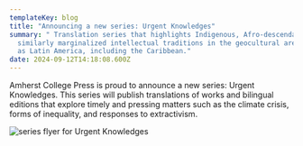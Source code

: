 ```yaml
---
templateKey: blog
title: "Announcing a new series: Urgent Knowledges"
summary: " Translation series that highlights Indigenous, Afro-descendant, and
  similarly marginalized intellectual traditions in the geocultural area known
  as Latin America, including the Caribbean."
date: 2024-09-12T14:18:08.600Z
---
```

Amherst College Press is proud to announce a new series: Urgent Knowledges. This series will publish translations of works and bilingual editions that explore timely and pressing matters such as the climate crisis, forms of inequality, and responses to extractivism. 

![series flyer for Urgent Knowledges](assets/urgent-knowledges-flyer-web.jpg)